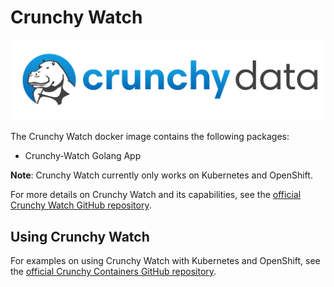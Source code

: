 # Crunchy Watch

![](https://raw.githubusercontent.com/CrunchyData/crunchy-containers/master/images/crunchy_logo.png)

The Crunchy Watch docker image contains the following packages:
  * Crunchy-Watch Golang App

**Note**: Crunchy Watch currently only works on Kubernetes and OpenShift.

For more details on Crunchy Watch and its capabilities, see the [official Crunchy Watch GitHub repository](https://github.com/CrunchyData/crunchy-watch).

## Using Crunchy Watch

For examples on using Crunchy Watch with Kubernetes and OpenShift, see the [official Crunchy Containers GitHub repository](https://github.com/CrunchyData/crunchy-containers/tree/master/examples).
